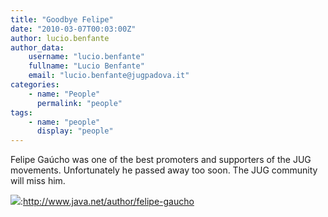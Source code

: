 ```yaml
---
title: "Goodbye Felipe"
date: "2010-03-07T00:03:00Z"
author: lucio.benfante
author_data:
    username: "lucio.benfante"
    fullname: "Lucio Benfante"
    email: "lucio.benfante@jugpadova.it"
categories:
    - name: "People"
      permalink: "people"
tags:
    - name: "people"
      display: "people"
---
```


Felipe Gaúcho was one of the best promoters and supporters of the JUG
movements. Unfortunately he passed away too soon. The JUG community will
miss him.

![](http://www.cejug.org/wp-content/uploads/2010/02/gaucho-jfokus.jpg):http://www.java.net/author/felipe-gaucho
